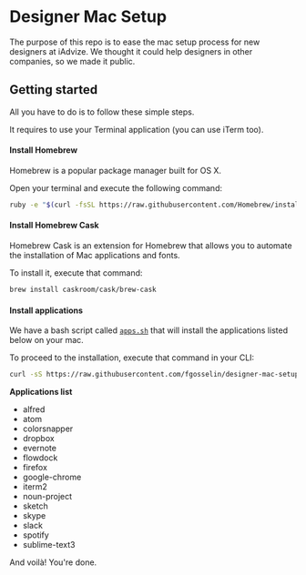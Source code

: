 # Designer Mac Setup

The purpose of this repo is to ease the mac setup process for new designers at iAdvize.
We thought it could help designers in other companies, so we made it public.

## Getting started
All you have to do is to follow these simple steps. 

It requires to use your Terminal application (you can use iTerm too).

#### **Install Homebrew**

Homebrew is a popular package manager built for OS X.

Open your terminal and execute the following command:

```bash
ruby -e "$(curl -fsSL https://raw.githubusercontent.com/Homebrew/install/master/install)"
```

#### **Install Homebrew Cask**

Homebrew Cask is an extension for Homebrew that allows you to automate the installation of Mac applications and fonts.

To install it, execute that command:

```bash
brew install caskroom/cask/brew-cask
```

#### **Install applications**

We have a bash script called [`apps.sh`](https://github.com/fgosselin/designer-mac-setup/blob/master/scripts/apps.sh) that will install the applications listed below on your mac.

To proceed to the installation, execute that command in your CLI:
```bash
curl -sS https://raw.githubusercontent.com/fgosselin/designer-mac-setup/master/scripts/apps.sh | bash
```
**Applications list**
- alfred
- atom
- colorsnapper
- dropbox
- evernote
- flowdock
- firefox
- google-chrome
- iterm2
- noun-project
- sketch
- skype
- slack
- spotify
- sublime-text3

And voilà! You're done.

